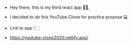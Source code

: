 - Hey there, this is my third react app 🙌🏻,
- I decided to do this YouTube Clone for practice purpose 💻

- Link to app 👇🏻
- https://youtube-clone2020.netlify.app/